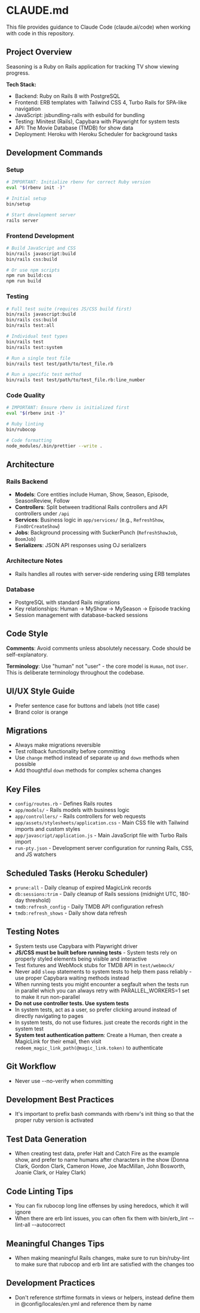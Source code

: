 # CLAUDE.md

This file provides guidance to Claude Code (claude.ai/code) when working with code in this repository.

## Project Overview

Seasoning is a Ruby on Rails application for tracking TV show viewing progress.

**Tech Stack:**

- Backend: Ruby on Rails 8 with PostgreSQL
- Frontend: ERB templates with Tailwind CSS 4, Turbo Rails for SPA-like navigation
- JavaScript: jsbundling-rails with esbuild for bundling
- Testing: Minitest (Rails), Capybara with Playwright for system tests
- API: The Movie Database (TMDB) for show data
- Deployment: Heroku with Heroku Scheduler for background tasks

## Development Commands

### Setup

```bash
# IMPORTANT: Initialize rbenv for correct Ruby version
eval "$(rbenv init -)"

# Initial setup
bin/setup

# Start development server
rails server
```

### Frontend Development

```bash
# Build JavaScript and CSS
bin/rails javascript:build
bin/rails css:build

# Or use npm scripts
npm run build:css
npm run build
```

### Testing

```bash
# Full test suite (requires JS/CSS build first)
bin/rails javascript:build
bin/rails css:build
bin/rails test:all

# Individual test types
bin/rails test
bin/rails test:system

# Run a single test file
bin/rails test test/path/to/test_file.rb

# Run a specific test method
bin/rails test test/path/to/test_file.rb:line_number
```

### Code Quality

```bash
# IMPORTANT: Ensure rbenv is initialized first
eval "$(rbenv init -)"

# Ruby linting
bin/rubocop

# Code formatting
node_modules/.bin/prettier --write .
```

## Architecture

### Rails Backend

- **Models**: Core entities include Human, Show, Season, Episode, SeasonReview, Follow
- **Controllers**: Split between traditional Rails controllers and API controllers under `/api`
- **Services**: Business logic in `app/services/` (e.g., `RefreshShow`, `FindOrCreateShow`)
- **Jobs**: Background processing with SuckerPunch (`RefreshShowJob`, `BoomJob`)
- **Serializers**: JSON API responses using OJ serializers

### Architecture Notes

- Rails handles all routes with server-side rendering using ERB templates

### Database

- PostgreSQL with standard Rails migrations
- Key relationships: Human → MyShow → MySeason → Episode tracking
- Session management with database-backed sessions

## Code Style

**Comments**: Avoid comments unless absolutely necessary. Code should be self-explanatory.

**Terminology**: Use "human" not "user" - the core model is `Human`, not `User`. This is deliberate terminology throughout the codebase.

## UI/UX Style Guide

- Prefer sentence case for buttons and labels (not title case)
- Brand color is orange

## Migrations

- Always make migrations reversible
- Test rollback functionality before committing
- Use `change` method instead of separate `up` and `down` methods when possible
- Add thoughtful `down` methods for complex schema changes

## Key Files

- `config/routes.rb` - Defines Rails routes
- `app/models/` - Rails models with business logic
- `app/controllers/` - Rails controllers for web requests
- `app/assets/stylesheets/application.css` - Main CSS file with Tailwind imports and custom styles
- `app/javascript/application.js` - Main JavaScript file with Turbo Rails import
- `run-pty.json` - Development server configuration for running Rails, CSS, and JS watchers

## Scheduled Tasks (Heroku Scheduler)

- `prune:all` - Daily cleanup of expired MagicLink records
- `db:sessions:trim` - Daily cleanup of Rails sessions (midnight UTC, 180-day threshold)
- `tmdb:refresh_config` - Daily TMDB API configuration refresh
- `tmdb:refresh_shows` - Daily show data refresh

## Testing Notes

- System tests use Capybara with Playwright driver
- **JS/CSS must be built before running tests** - System tests rely on properly styled elements being visible and interactive
- Test fixtures and WebMock stubs for TMDB API in `test/webmock/`
- Never add `sleep` statements to system tests to help them pass reliably - use proper Capybara waiting methods instead
- When running tests you might encounter a segfault when the tests run in parallel which you can always retry with PARALLEL_WORKERS=1 set to make it run non-parallel
- **Do not use controller tests. Use system tests**
- In system tests, act as a user, so prefer clicking around instead of directly navigating to pages
- In system tests, do not use fixtures. just create the records right in the system test
- **System test authentication pattern**: Create a Human, then create a MagicLink for their email, then visit `redeem_magic_link_path(@magic_link.token)` to authenticate

## Git Workflow

- Never use --no-verify when committing

## Development Best Practices

- It's important to prefix bash commands with rbenv's init thing so that the proper ruby version is activated

## Test Data Generation

- When creating test data, prefer Halt and Catch Fire as the example show, and prefer to name humans after characters in the show (Donna Clark, Gordon Clark, Cameron Howe, Joe MacMillan, John Bosworth, Joanie Clark, or Haley Clark)

## Code Linting Tips

- You can fix rubocop long line offenses by using heredocs, which it will ignore
- When there are erb lint issues, you can often fix them with bin/erb_lint --lint-all --autocorrect

## Meaningful Changes Tips

- When making meaningful Rails changes, make sure to run bin/ruby-lint to make sure that rubocop and erb lint are satisfied with the changes too

## Development Practices

- Don't reference strftime formats in views or helpers, instead define them in @config/locales/en.yml and reference them by name
